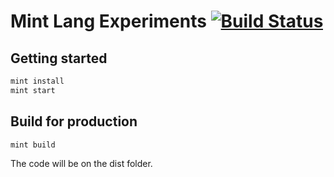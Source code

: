 # Mint Lang Experiments [![Build Status](https://travis-ci.org/murielsilveira/mint-experiments.svg?branch=master)](https://travis-ci.org/murielsilveira/mint-experiments)

## Getting started

```bash
mint install
mint start
```

## Build for production

```bash
mint build
```

The code will be on the dist folder.
